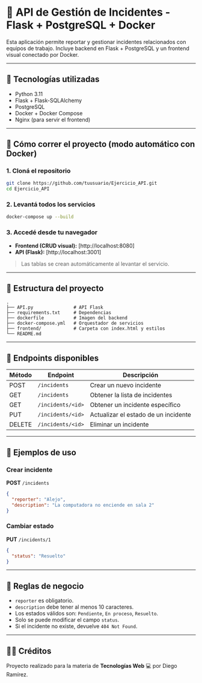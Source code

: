 # 🚨 API de Gestión de Incidentes - Flask + PostgreSQL + Docker

Esta aplicación permite reportar y gestionar incidentes relacionados con equipos de trabajo. Incluye backend en Flask + PostgreSQL y un frontend visual conectado por Docker.

---

## 🐳 Tecnologías utilizadas

- Python 3.11
- Flask + Flask-SQLAlchemy
- PostgreSQL
- Docker + Docker Compose
- Nginx (para servir el frontend)

---

## 🚀 Cómo correr el proyecto (modo automático con Docker)

### 1. Cloná el repositorio

```bash
git clone https://github.com/tuusuario/Ejercicio_API.git
cd Ejercicio_API
```

### 2. Levantá todos los servicios

```bash
docker-compose up --build
```

### 3. Accedé desde tu navegador

- **Frontend (CRUD visual):** [http://localhost:8080]
- **API (Flask):** [http://localhost:3001]

> Las tablas se crean automáticamente al levantar el servicio.

---

## 🔧 Estructura del proyecto

```
.
├── API.py               # API Flask
├── requirements.txt     # Dependencias
├── dockerfile           # Imagen del backend
├── docker-compose.yml   # Orquestador de servicios
├── frontend/            # Carpeta con index.html y estilos
└── README.md
```

---

## 🧪 Endpoints disponibles

| Método | Endpoint             | Descripción                                 |
|--------|----------------------|---------------------------------------------|
| POST   | `/incidents`         | Crear un nuevo incidente                    |
| GET    | `/incidents`         | Obtener la lista de incidentes              |
| GET    | `/incidents/<id>`    | Obtener un incidente específico             |
| PUT    | `/incidents/<id>`    | Actualizar el estado de un incidente        |
| DELETE | `/incidents/<id>`    | Eliminar un incidente                       |

---

## 📝 Ejemplos de uso

### Crear incidente

**POST** `/incidents`
```json
{
  "reporter": "Alejo",
  "description": "La computadora no enciende en sala 2"
}
```

### Cambiar estado

**PUT** `/incidents/1`
```json
{
  "status": "Resuelto"
}
```

---

## 📏 Reglas de negocio

- `reporter` es obligatorio.
- `description` debe tener al menos 10 caracteres.
- Los estados válidos son: `Pendiente`, `En proceso`, `Resuelto`.
- Solo se puede modificar el campo `status`.
- Si el incidente no existe, devuelve `404 Not Found`.

---


## 🧑‍💻 Créditos

Proyecto realizado para la materia de **Tecnologías Web** 💻 por Diego Ramírez.

